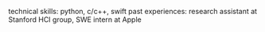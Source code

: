 technical skills: python, c/c++, swift 
past experiences: research assistant at Stanford HCI group, SWE intern at Apple

